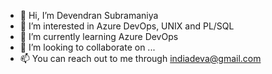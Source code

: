 - 👋 Hi, I’m Devendran Subramaniya
- 👀 I’m interested in Azure DevOps, UNIX and PL/SQL
- 🌱 I’m currently learning Azure DevOps  
- 💞️ I’m looking to collaborate on ...
- 📫 You can reach out to me through indiadeva@gmail.com

<!---
indiadeva/indiadeva is a ✨ special ✨ repository because its `README.md` (this file) appears on your GitHub profile.
You can click the Preview link to take a look at your changes.
--->
